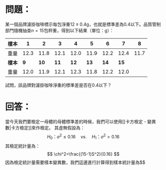 # 問題：
某一個品牌濾掛咖啡標示每包淨重$12\pm0.4\text{g}$，也就是標準差為0.4以下。品質管制部門隨機抽查$n=15$包秤重，得到以下結果（單位：g）：

| 樣本     | 1     | 2      | 3      | 4      | 5      | 6      | 7      | 8    |
| ------ | ----- | ------ | ------ | ------ | ------ | ------ | ------ | ---- |
| 重量     | 12.3  | 11.8   | 12.1   | 12.0   | 11.9   | 12.2   | 12.4   | 11.7 |
| **樣本** | **9** | **10** | **11** | **12** | **13** | **14** | **15** |      |
| 重量     | 12.0  | 11.9   | 12.1   | 12.3   | 11.8   | 12.2   | 12.0   |      |
試問，該品牌對濾掛咖啡淨重的標準差是否在0.4以下？
# 回答：
當今天我們要檢定一母體的母體標準差的時候，我們可以使用[[卡方檢定 - 變異數|卡方檢定]]來作檢定。
其虛無假設為：
$$
H_0\text{：}\sigma^2\leq0.16\quad vs.\quad H_1\text{：}\sigma^2>0.16
$$
其檢定統計量為：
$$
\chi^2=\frac{(15-1)S^2}{0.16}
$$
因為檢定統計量需要樣本變異數，我們這邊進行計算得到樣本統計量為$$